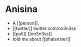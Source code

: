 # Anisina

- A [[person]].
- [[twitter]] twitter.com/on3n3ss
- [[pull]] [[on3n3ss]]
- told me about [[phalanster]]



